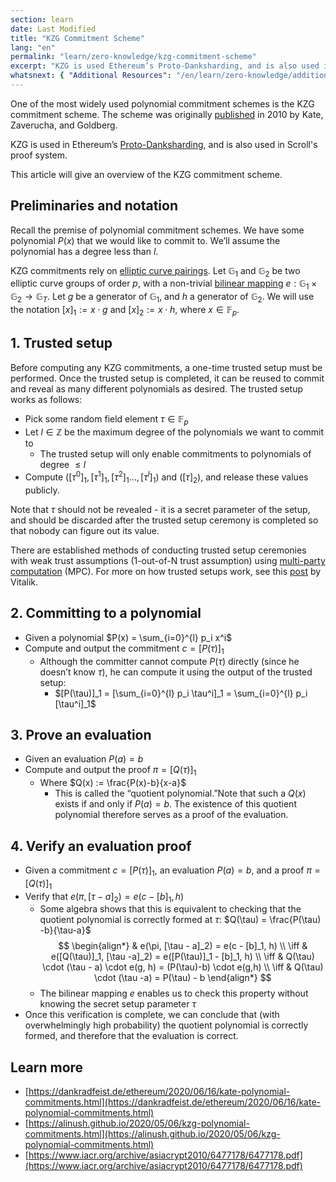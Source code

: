 ```yaml
---
section: learn
date: Last Modified
title: "KZG Commitment Scheme"
lang: "en"
permalink: "learn/zero-knowledge/kzg-commitment-scheme"
excerpt: "KZG is used Ethereum’s Proto-Danksharding, and is also used in Scroll’s proof system. This article will give an overview of the KZG commitment scheme."
whatsnext: { "Additional Resources": "/en/learn/zero-knowledge/additional-zk-learning-resources" }
---
```


One of the most widely used polynomial commitment schemes is the KZG commitment scheme. The scheme was originally [published](https://www.iacr.org/archive/asiacrypt2010/6477178/6477178.pdf) in 2010 by Kate, Zaverucha, and Goldberg.

KZG is used in Ethereum’s [Proto-Danksharding](https://notes.ethereum.org/@vbuterin/proto_danksharding_faq), and is also used in Scroll's proof system.

This article will give an overview of the KZG commitment scheme.

## Preliminaries and notation

Recall the premise of polynomial commitment schemes. We have some polynomial $P(x)$ that we would like to commit to. We’ll assume the polynomial has a degree less than $l$.

KZG commitments rely on [elliptic curve pairings](https://vitalik.ca/general/2017/01/14/exploring_ecp.html). Let $\mathbb{G}_1$ and $\mathbb{G}_2$ be two elliptic curve groups of order $p$, with a non-trivial [bilinear mapping](https://en.wikipedia.org/wiki/Bilinear_map) $e: \mathbb{G}_1 \times \mathbb{G}_2 \rightarrow \mathbb{G}_T$. Let $g$ be a generator of $\mathbb{G}_1$, and $h$ a generator of $\mathbb{G}_2$. We will use the notation $[x]_1 := x \cdot g$ and $[x]_2 := x \cdot h$, where $x \in \mathbb{F}_p$.

## 1. Trusted setup

Before computing any KZG commitments, a one-time trusted setup must be performed. Once the trusted setup is completed, it can be reused to commit and reveal as many different polynomials as desired. The trusted setup works as follows:

- Pick some random field element $\tau \in \mathbb{F}_p$
- Let $l \in \mathbb{Z}$ be the maximum degree of the polynomials we want to commit to
  - The trusted setup will only enable commitments to polynomials of degree $\leq l$
- Compute $([\tau^0]_1,[\tau^1]_1,[\tau^{2}]_1\ldots,[\tau^{l}]_1)$ and $([\tau]_2)$, and release these values publicly.

Note that $\tau$ should not be revealed - it is a secret parameter of the setup, and should be discarded after the trusted setup ceremony is completed so that nobody can figure out its value.

There are established methods of conducting trusted setup ceremonies with weak trust assumptions (1-out-of-N trust assumption) using [multi-party computation](https://en.wikipedia.org/wiki/Secure_multi-party_computation) (MPC). For more on how trusted setups work, see this [post](https://vitalik.ca/general/2022/03/14/trustedsetup.html) by Vitalik.

## 2. Committing to a polynomial

- Given a polynomial $P(x) = \sum_{i=0}^{l} p_i x^i$
- Compute and output the commitment $c = [P(\tau)]_1$
  - Although the committer cannot compute $P(\tau)$ directly (since he doesn’t know $\tau$), he can compute it using the output of the trusted setup:
    - $[P(\tau)]_1 = [\sum_{i=0}^{l} p_i \tau^i]_1 = \sum_{i=0}^{l} p_i [\tau^i]_1$

## 3. Prove an evaluation

- Given an evaluation $P(a) = b$
- Compute and output the proof $\pi = [Q(\tau)]_1$
  - Where $Q(x) := \frac{P(x)-b}{x-a}$
    - This is called the “quotient polynomial.”Note that such a $Q(x)$ exists if and only if $P(a) = b$. The existence of this quotient polynomial therefore serves as a proof of the evaluation.

## 4. Verify an evaluation proof

- Given a commitment $c = [P(\tau)]_1$, an evaluation $P(a) = b$, and a proof $\pi = [Q(\tau)]_1$
- Verify that $e(\pi, [\tau - a]_2) = e(c - [b]_1, h)$
  - Some algebra shows that this is equivalent to checking that the quotient polynomial is correctly formed at $\tau$: $Q(\tau) = \frac{P(\tau) -b}{\tau-a}$
    $$
    \begin{align*}
    & e(\pi, [\tau - a]_2) = e(c - [b]_1, h) \\ \iff
    & e([Q(\tau)]_1, [\tau -a]_2) = e([P(\tau)]_1 - [b]_1, h) \\ \iff
    &  Q(\tau) \cdot (\tau - a) \cdot e(g, h) = (P(\tau)-b) \cdot e(g,h) \\ \iff
    & Q(\tau) \cdot (\tau -a) = P(\tau) - b
    \end{align*}
    $$
  - The bilinear mapping $e$ enables us to check this property without knowing the secret setup parameter $\tau$
- Once this verification is complete, we can conclude that (with overwhelmingly high probability) the quotient polynomial is correctly formed, and therefore that the evaluation is correct.

## Learn more

- [https://dankradfeist.de/ethereum/2020/06/16/kate-polynomial-commitments.html](https://dankradfeist.de/ethereum/2020/06/16/kate-polynomial-commitments.html)
- [https://alinush.github.io/2020/05/06/kzg-polynomial-commitments.html](https://alinush.github.io/2020/05/06/kzg-polynomial-commitments.html)
- [https://www.iacr.org/archive/asiacrypt2010/6477178/6477178.pdf](https://www.iacr.org/archive/asiacrypt2010/6477178/6477178.pdf)
